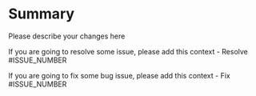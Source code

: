 # Summary

Please describe your changes here

If you are going to resolve some issue, please add this context - Resolve #ISSUE_NUMBER

If you are going to fix some bug issue, please add this context - Fix #ISSUE_NUMBER
